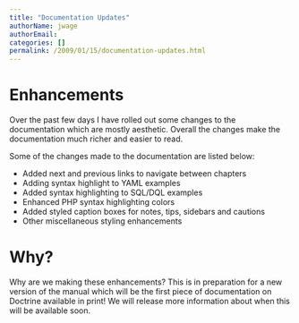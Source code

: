```yaml
---
title: "Documentation Updates"
authorName: jwage
authorEmail:
categories: []
permalink: /2009/01/15/documentation-updates.html
---
```

Enhancements
============

Over the past few days I have rolled out some changes to the
documentation which are mostly aesthetic. Overall the changes make the
documentation much richer and easier to read.

Some of the changes made to the documentation are listed below:

-   Added next and previous links to navigate between chapters
-   Adding syntax highlight to YAML examples
-   Added syntax highlighting to SQL/DQL examples
-   Enhanced PHP syntax highlighting colors
-   Added styled caption boxes for notes, tips, sidebars and cautions
-   Other miscellaneous styling enhancements

Why?
====

Why are we making these enhancements? This is in preparation for a new
version of the manual which will be the first piece of documentation on
Doctrine available in print! We will release more information about when
this will be available soon.
